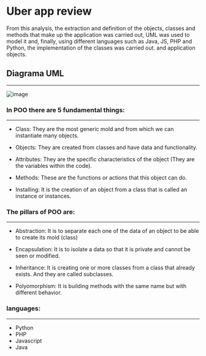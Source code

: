 # Uber app review

From this analysis, the extraction and definition of the objects, classes and methods that make up the application was carried out, UML was used to model it and, finally, using different languages such as Java, JS, PHP and Python, the implementation of the classes was carried out. and application objects.

## Diagrama UML
-------------

![image](https://user-images.githubusercontent.com/58452664/98608463-3d705c00-22b9-11eb-8a25-056563802cc0.png)

### In POO there are 5 fundamental things:
-------------

* Class: They are the most generic mold and from which we can instantiate many objects.

* Objects: They are created from classes and have data and functionality.

* Attributes: They are the specific characteristics of the object (They are the variables within the code).

* Methods: These are the functions or actions that this object can do.

* Installing: It is the creation of an object from a class that is called an instance or instances.

### The pillars of POO are:
-------------

* Abstraction: It is to separate each one of the data of an object to be able to create its mold (class)

* Encapsulation: It is to isolate a data so that it is private and cannot be seen or modified.

* Inheritance: It is creating one or more classes from a class that already exists. And they are called subclasses.

* Polyomorphism: It is building methods with the same name but with different behavior.

### languages:
-------------

* Python
* PHP
* Javascript
* Java


